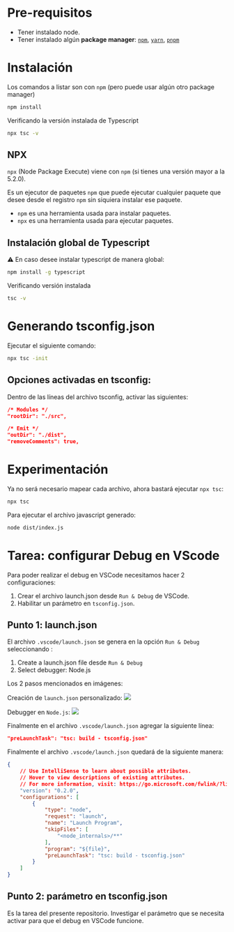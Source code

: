 # Pre-requisitos

- Tener instalado node.
- Tener instalado algún **package manager**: [`npm`](https://www.npmjs.com/), [`yarn`](https://yarnpkg.com/), [`pnpm`](https://pnpm.io/)

# Instalación

Los comandos a listar son con `npm` (pero puede usar algún otro package manager)

```bash
npm install
```

Verificando la versión instalada de Typescript

```bash
npx tsc -v
```

## NPX

`npx` (Node Package Execute) viene con `npm` (si tienes una versión mayor a la 5.2.0).

Es un ejecutor de paquetes `npm` que puede ejecutar cualquier paquete que desee desde el registro `npm` sin siquiera instalar ese paquete.

- `npm` es una herramienta usada para instalar paquetes.
- `npx` es una herramienta usada para ejecutar paquetes.

## Instalación global de Typescript

⚠️ En caso desee instalar typescript de manera global:

```bash
npm install -g typescript
```

Verificando versión instalada

```bash
tsc -v
```

# Generando tsconfig.json

Ejecutar el siguiente comando:

```bash
npx tsc -init
```

## Opciones activadas en tsconfig:

Dentro de las líneas del archivo tsconfig, activar las siguientes:

```json
/* Modules */
"rootDir": "./src",

/* Emit */
"outDir": "./dist",
"removeComments": true,
```

# Experimentación

Ya no será necesario mapear cada archivo, ahora bastará ejecutar `npx tsc`:

```bash
npx tsc
```

Para ejecutar el archivo javascript generado:

```bash
node dist/index.js
```

# Tarea: configurar Debug en VScode

Para poder realizar el debug en VSCode necesitamos hacer 2 configuraciones:

1. Crear el archivo launch.json desde `Run & Debug` de VSCode.
2. Habilitar un parámetro en `tsconfig.json`.

## Punto 1: launch.json

El archivo `.vscode/launch.json` se genera en la opción `Run & Debug` seleccionando :

1. Create a launch.json file desde `Run & Debug`
2. Select debugger: Node.js

Los 2 pasos mencionados en imágenes:

Creación de `launch.json` personalizado:
![](docs/img/run_debug_launchjson.png)

Debugger en `Node.js`:
![](docs/img/run_debug_launchjson_node.png)

Finalmente en el archivo `.vscode/launch.json` agregar la siguiente línea:

```json
"preLaunchTask": "tsc: build - tsconfig.json"
```

Finalmente el archivo `.vscode/launch.json` quedará de la siguiente manera:

```json
{
    // Use IntelliSense to learn about possible attributes.
    // Hover to view descriptions of existing attributes.
    // For more information, visit: https://go.microsoft.com/fwlink/?linkid=830387
    "version": "0.2.0",
    "configurations": [
        {
            "type": "node",
            "request": "launch",
            "name": "Launch Program",
            "skipFiles": [
                "<node_internals>/**"
            ],
            "program": "${file}",
            "preLaunchTask": "tsc: build - tsconfig.json"
        }
    ]
}
```

## Punto 2: parámetro en tsconfig.json

Es la tarea del presente repositorio. Investigar el parámetro que se necesita activar para que el debug en VSCode funcione.

